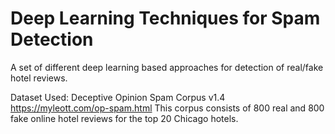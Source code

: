 # Deep Learning Techniques for Spam Detection
A set of different deep learning based approaches for detection of real/fake hotel reviews.

Dataset Used:
Deceptive Opinion Spam Corpus v1.4 <https://myleott.com/op-spam.html>
This corpus consists of 800 real and 800 fake online hotel reviews for the top 20 Chicago hotels.

